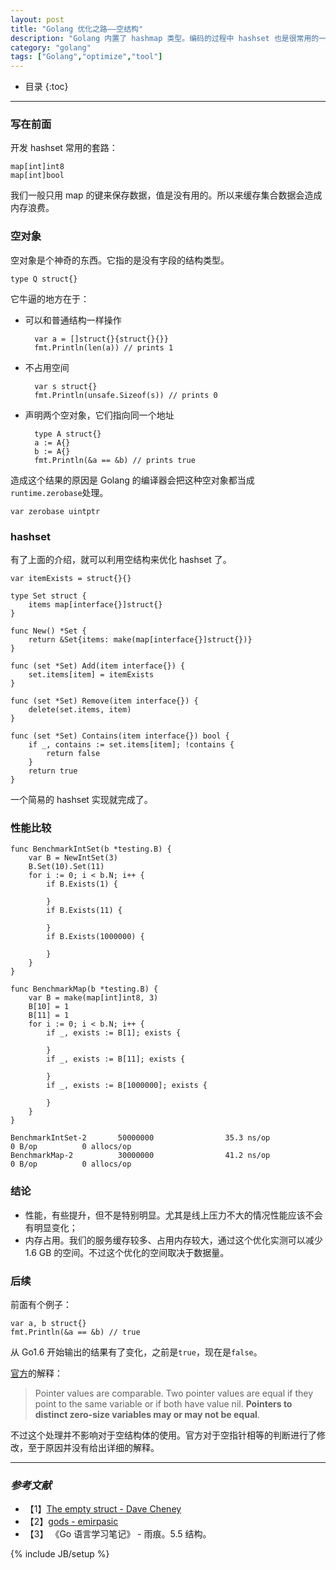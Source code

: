 ```yaml
---
layout: post
title: "Golang 优化之路——空结构"
description: "Golang 内置了 hashmap 类型。编码的过程中 hashset 也是很常用的一种数据结构。我们如何使用内置的 hashmap 来封装一个高效的 hashset？"
category: "golang"
tags: ["Golang","optimize","tool"]
---
```


* 目录
{:toc}

---

### 写在前面

开发 hashset 常用的套路：

	map[int]int8
	map[int]bool

我们一般只用 map 的键来保存数据，值是没有用的。所以来缓存集合数据会造成内存浪费。

### 空对象

空对象是个神奇的东西。它指的是没有字段的结构类型。

	type Q struct{}

<ins class="adsbygoogle"
     style="display:block; text-align:center;"
     data-ad-layout="in-article"
     data-ad-format="fluid"
     data-ad-client="ca-pub-1651120361108148"
     data-ad-slot="4918476613"></ins>
<script>
     (adsbygoogle = window.adsbygoogle || []).push({});
</script>
	
它牛逼的地方在于：

+ 可以和普通结构一样操作

		var a = []struct{}{struct{}{}}
		fmt.Println(len(a)) // prints 1

+ 不占用空间

		var s struct{}
		fmt.Println(unsafe.Sizeof(s)) // prints 0

+ 声明两个空对象，它们指向同一个地址

		type A struct{}
		a := A{}
		b := A{}
		fmt.Println(&a == &b) // prints true
	
造成这个结果的原因是 Golang 的编译器会把这种空对象都当成`runtime.zerobase`处理。

	var zerobase uintptr


### hashset

有了上面的介绍，就可以利用空结构来优化 hashset 了。

	var itemExists = struct{}{}

	type Set struct {
		items map[interface{}]struct{}
	}
	
	func New() *Set {
		return &Set{items: make(map[interface{}]struct{})}
	}

	func (set *Set) Add(item interface{}) {
		set.items[item] = itemExists
	}
	
	func (set *Set) Remove(item interface{}) {
		delete(set.items, item)
	}

	func (set *Set) Contains(item interface{}) bool {
		if _, contains := set.items[item]; !contains {
			return false
		}
		return true
	}
	
一个简易的 hashset 实现就完成了。

### 性能比较

	func BenchmarkIntSet(b *testing.B) {
		var B = NewIntSet(3)
		B.Set(10).Set(11)
		for i := 0; i < b.N; i++ {
			if B.Exists(1) {

			}
			if B.Exists(11) {

			}
			if B.Exists(1000000) {

			}
		}
	}

	func BenchmarkMap(b *testing.B) {
		var B = make(map[int]int8, 3)
		B[10] = 1
		B[11] = 1
		for i := 0; i < b.N; i++ {
			if _, exists := B[1]; exists {

			}
			if _, exists := B[11]; exists {

			}
			if _, exists := B[1000000]; exists {

			}
		}
	}
	
	BenchmarkIntSet-2       50000000                35.3 ns/op             0 B/op          0 allocs/op
	BenchmarkMap-2          30000000                41.2 ns/op             0 B/op          0 allocs/op
	
### 结论

+ 性能，有些提升，但不是特别明显。尤其是线上压力不大的情况性能应该不会有明显变化；
+ 内存占用。我们的服务缓存较多、占用内存较大，通过这个优化实测可以减少 1.6 GB 的空间。不过这个优化的空间取决于数据量。

### 后续

前面有个例子：

	var a, b struct{}
	fmt.Println(&a == &b) // true

从 Go1.6 开始输出的结果有了变化，之前是`true`，现在是`false`。

[官方](https://golang.org/ref/spec#Comparison_operators)的解释：

> Pointer values are comparable. Two pointer values are equal if they point to the same variable or if both have value nil. **Pointers to distinct zero-size variables may or may not be equal**.

不过这个处理并不影响对于空结构体的使用。官方对于空指针相等的判断进行了修改，至于原因并没有给出详细的解释。


---

### *参考文献*
+ 【1】[The empty struct - Dave Cheney](https://dave.cheney.net/2014/03/25/the-empty-struct)
+ 【2】[gods - emirpasic](https://github.com/emirpasic/gods/blob/master/sets/hashset/hashset.go)
+ 【3】 《Go 语言学习笔记》 - 雨痕。5.5 结构。

{% include JB/setup %}
